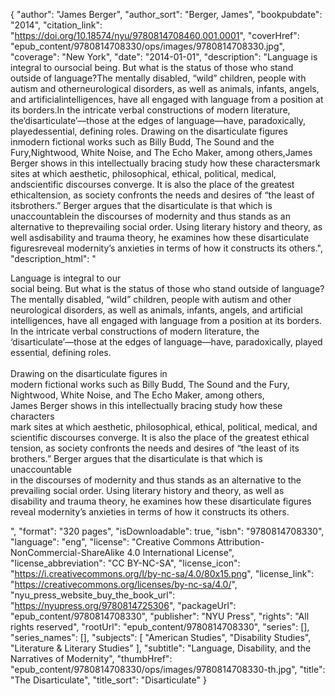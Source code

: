 {
  "author": "James Berger",
  "author_sort": "Berger, James",
  "bookpubdate": "2014",
  "citation_link": "https://doi.org/10.18574/nyu/9780814708460.001.0001",
  "coverHref": "epub_content/9780814708330/ops/images/9780814708330.jpg",
  "coverage": "New York",
  "date": "2014-01-01",
  "description": "Language is integral to oursocial being. But what is the status of those who stand outside of language?The mentally disabled, &#8220;wild&#8221; children, people with autism and otherneurological disorders, as well as animals, infants, angels, and artificialintelligences, have all engaged with language from a position at its borders.In the intricate verbal constructions of modern literature, the&#8216;disarticulate&#8217;&#8212;those at the edges of language&#8212;have, paradoxically, playedessential, defining roles.     Drawing on the disarticulate figures inmodern fictional works such as Billy Budd, The Sound and the Fury,Nightwood, White Noise, and The Echo Maker, among others,James Berger shows in this intellectually bracing study how these charactersmark sites at which aesthetic, philosophical, ethical, political, medical, andscientific discourses converge. It is also the place of the greatest ethicaltension, as society confronts the needs and desires of &#8220;the least of itsbrothers.&#8221; Berger argues that the disarticulate is that which is unaccountablein the discourses of modernity and thus stands as an alternative to theprevailing social order. Using literary history and theory, as well asdisability and trauma theory, he examines how these disarticulate figuresreveal modernity&#8217;s anxieties in terms of how it constructs its others.",
  "description_html": "<p>Language is integral to our<br>social being. But what is the status of those who stand outside of language?<br>The mentally disabled, &#8220;wild&#8221; children, people with autism and other<br>neurological disorders, as well as animals, infants, angels, and artificial<br>intelligences, have all engaged with language from a position at its borders.<br>In the intricate verbal constructions of modern literature, the<br>&#8216;disarticulate&#8217;&#8212;those at the edges of language&#8212;have, paradoxically, played<br>essential, defining roles.<br><br>     Drawing on the disarticulate figures in<br>modern fictional works such as Billy Budd, The Sound and the Fury,<br>Nightwood, White Noise, and The Echo Maker, among others,<br>James Berger shows in this intellectually bracing study how these characters<br>mark sites at which aesthetic, philosophical, ethical, political, medical, and<br>scientific discourses converge. It is also the place of the greatest ethical<br>tension, as society confronts the needs and desires of &#8220;the least of its<br>brothers.&#8221; Berger argues that the disarticulate is that which is unaccountable<br>in the discourses of modernity and thus stands as an alternative to the<br>prevailing social order. Using literary history and theory, as well as<br>disability and trauma theory, he examines how these disarticulate figures<br>reveal modernity&#8217;s anxieties in terms of how it constructs its others.</p>",
  "format": "320 pages",
  "isDownloadable": true,
  "isbn": "9780814708330",
  "language": "eng",
  "license": "Creative Commons Attribution-NonCommercial-ShareAlike 4.0 International License",
  "license_abbreviation": "CC BY-NC-SA",
  "license_icon": "https://i.creativecommons.org/l/by-nc-sa/4.0/80x15.png",
  "license_link": "https://creativecommons.org/licenses/by-nc-sa/4.0/",
  "nyu_press_website_buy_the_book_url": "https://nyupress.org/9780814725306",
  "packageUrl": "epub_content/9780814708330",
  "publisher": "NYU Press",
  "rights": "All rights reserved",
  "rootUrl": "epub_content/9780814708330",
  "series": [],
  "series_names": [],
  "subjects": [
    "American Studies",
    "Disability Studies",
    "Literature & Literary Studies"
  ],
  "subtitle": "Language, Disability, and the Narratives of Modernity",
  "thumbHref": "epub_content/9780814708330/ops/images/9780814708330-th.jpg",
  "title": "The Disarticulate",
  "title_sort": "Disarticulate"
}
